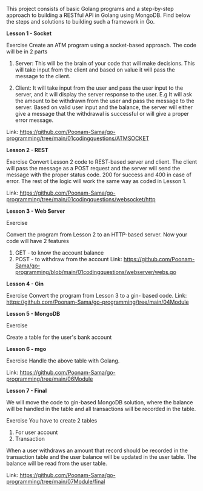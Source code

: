 This project consists of basic Golang programs and a step-by-step approach to building a RESTful API in Golang using MongoDB. Find below the steps and solutions to building such a framework in Go.

**Lesson 1 - Socket**

Exercise 
Create an ATM program using a socket-based approach. The code will be in 2 parts 
 
1. Server: This will be the brain of your code that will make decisions. This will take input from the client and based on value it will pass the message to the client.  
 
2. Client: It will take input from the user and pass the user input to the server, and it will display the server response to the user.  E.g It will ask the amount to be withdrawn from the user and pass the message to the server. Based on valid user input and the balance, the server will either give a message that the withdrawal is successful or will give a proper error message.

Link: https://github.com/Poonam-Sama/go-programming/tree/main/01codingquestions/ATMSOCKET

**Lesson 2 - REST**

Exercise 
Convert Lesson 2 code to REST-based server and client. The client will pass the message as a POST request and the server will send the message with the proper status code. 200 for success and 400 in case of error. The rest of the logic will work the same way as coded in Lesson 1. 

Link: https://github.com/Poonam-Sama/go-programming/tree/main/01codingquestions/websocket/http

**Lesson 3 - Web Server**

Exercise 
 
Convert the program from Lesson 2 to an HTTP-based server. Now your code will have 2 features 
 
1. GET - to know the account balance  
2. POST -  to withdraw from the account
Link: https://github.com/Poonam-Sama/go-programming/blob/main/01codingquestions/webserver/webs.go

**Lesson 4 - Gin**

Exercise 
Convert the program from Lesson 3 to a gin- based code. 
Link: https://github.com/Poonam-Sama/go-programming/tree/main/04Module

**Lesson 5 - MongoDB**

Exercise 
 
Create a table for the user's bank account 

**Lesson 6 - mgo**

Exercise 
Handle the above table with Golang.

Link: https://github.com/Poonam-Sama/go-programming/tree/main/06Module

**Lesson 7 - Final**

We will move the code to gin-based MongoDB solution, where the balance will be handled in the table and all transactions will be recorded in the table.

Exercise 
You have to create 2 tables 
 
1. For user account
2. Transaction 
 
When a user withdraws an amount that record should be recorded in the transaction table and the user balance will be updated in the user table.  The balance will be read from the user table.

Link: https://github.com/Poonam-Sama/go-programming/tree/main/07Module/final
